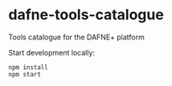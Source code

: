 # dafne-tools-catalogue

Tools catalogue for the DAFNE+ platform

Start development locally:

```
npm install
npm start
```

